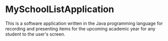 # MySchoolListApplication
  This is a software application written in the Java programming language for recording and presenting items for the upcoming academic year for any student to the user's screen.
